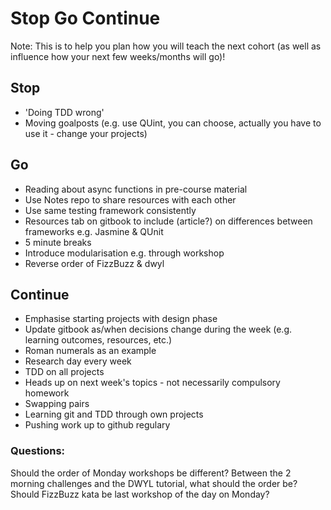 # Stop Go Continue

Note: This is to help you plan how you will teach the next cohort (as well as influence how your next few weeks/months will go)!

## Stop
- 'Doing TDD wrong'
- Moving goalposts (e.g. use QUint, you can choose, actually you have to use it - change your projects)

## Go
- Reading about async functions in pre-course material
- Use Notes repo to share resources with each other
- Use same testing framework consistently
- Resources tab on gitbook to include (article?) on differences between frameworks e.g. Jasmine & QUnit
- 5 minute breaks
- Introduce modularisation e.g. through workshop
- Reverse order of FizzBuzz & dwyl

## Continue
- Emphasise starting projects with design phase
- Update gitbook as/when decisions change during the week (e.g. learning outcomes, resources, etc.)
- Roman numerals as an example
- Research day every week
- TDD on all projects
- Heads up on next week's topics - not necessarily compulsory homework
- Swapping pairs
- Learning git and TDD through own projects
- Pushing work up to github regulary

### Questions:
  
  Should the order of Monday workshops be different?  Between the 2 morning challenges and the DWYL tutorial, what should the order be?  Should FizzBuzz kata be last workshop of the day on Monday?  